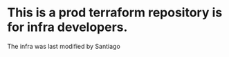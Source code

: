 # This is a prod terraform repository is for infra developers.
The infra was last modified by Santiago